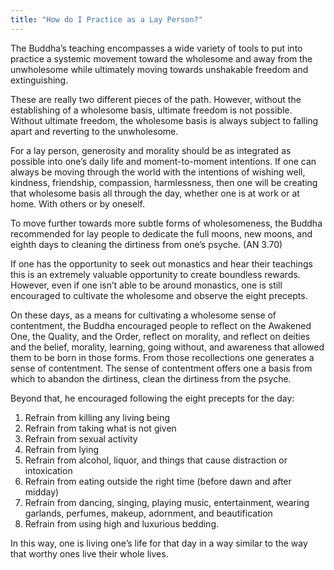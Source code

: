 ```yaml
---
title: "How do I Practice as a Lay Person?"
---
```


The Buddha’s teaching encompasses a wide variety of tools to put into practice a systemic movement toward the wholesome and away from the unwholesome while ultimately moving towards unshakable freedom and extinguishing.

These are really two different pieces of the path. However, without the establishing of a wholesome basis, ultimate freedom is not possible. Without ultimate freedom, the wholesome basis is always subject to falling apart and reverting to the unwholesome.

For a lay person, generosity and morality should be as integrated as possible into one’s daily life and moment-to-moment intentions. If one can always be moving through the world with the intentions of wishing well, kindness, friendship, compassion, harmlessness, then one will be creating that wholesome basis all through the day, whether one is at work or at home. With others or by oneself.

To move further towards more subtle forms of wholesomeness, the Buddha recommended for lay people to dedicate the full moons, new moons, and eighth days to cleaning the dirtiness from one’s psyche. (AN 3.70)

If one has the opportunity to seek out monastics and hear their teachings this is an extremely valuable opportunity to create boundless rewards. However, even if one isn’t able to be around monastics, one is still encouraged to cultivate the wholesome and observe the eight precepts.

On these days, as a means for cultivating a wholesome sense of contentment, the Buddha encouraged people to reflect on the Awakened One, the Quality, and the Order, reflect on morality, and reflect on deities and the belief, morality, learning, going without, and awareness that allowed them to be born in those forms. From those recollections one generates a sense of contentment. The sense of contentment offers one a basis from which to abandon the dirtiness, clean the dirtiness from the psyche.

Beyond that, he encouraged following the eight precepts for the day:

1. Refrain from killing any living being
2. Refrain from taking what is not given
3. Refrain from sexual activity
4. Refrain from lying
5. Refrain from alcohol, liquor, and things that cause distraction or intoxication
6. Refrain from eating outside the right time (before dawn and after midday)
7. Refrain from dancing, singing, playing music, entertainment, wearing garlands, perfumes, makeup, adornment, and beautification
8. Refrain from using high and luxurious bedding.

In this way, one is living one’s life for that day in a way similar to the way that worthy ones live their whole lives.
